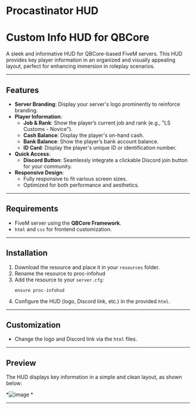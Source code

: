 # Procastinator HUD

# **Custom Info HUD for QBCore**

A sleek and informative HUD for QBCore-based FiveM servers. This HUD provides key player information in an organized and visually appealing layout, perfect for enhancing immersion in roleplay scenarios.

---

## **Features**

- **Server Branding**: Display your server's logo prominently to reinforce branding.
- **Player Information**:
  - **Job & Rank**: Show the player’s current job and rank (e.g., "LS Customs - Novice").
  - **Cash Balance**: Display the player's on-hand cash.
  - **Bank Balance**: Show the player’s bank account balance.
  - **ID Card**: Display the player's unique ID or identification number.
- **Quick Access**:
  - **Discord Button**: Seamlessly integrate a clickable Discord join button for your community.
- **Responsive Design**:
  - Fully responsive to fit various screen sizes.
  - Optimized for both performance and aesthetics.

---

## **Requirements**
- FiveM server using the **QBCore Framework**.
- `html` and `css` for frontend customization.

---

## **Installation**
1. Download the resource and place it in your `resources` folder.
2. Rename the resource to proc-infohud
3. Add the resource to your `server.cfg`:
   ```
   ensure proc-infohud
   ```
4. Configure the HUD (logo, Discord link, etc.) in the provided `html`.

---

## **Customization**
- Change the logo and Discord link via the `html` files.

---

## **Preview**
The HUD displays key information in a simple and clean layout, as shown below:

*![image](https://github.com/user-attachments/assets/4c85ac44-d99d-40f7-9765-52284de762ff)
*

---


